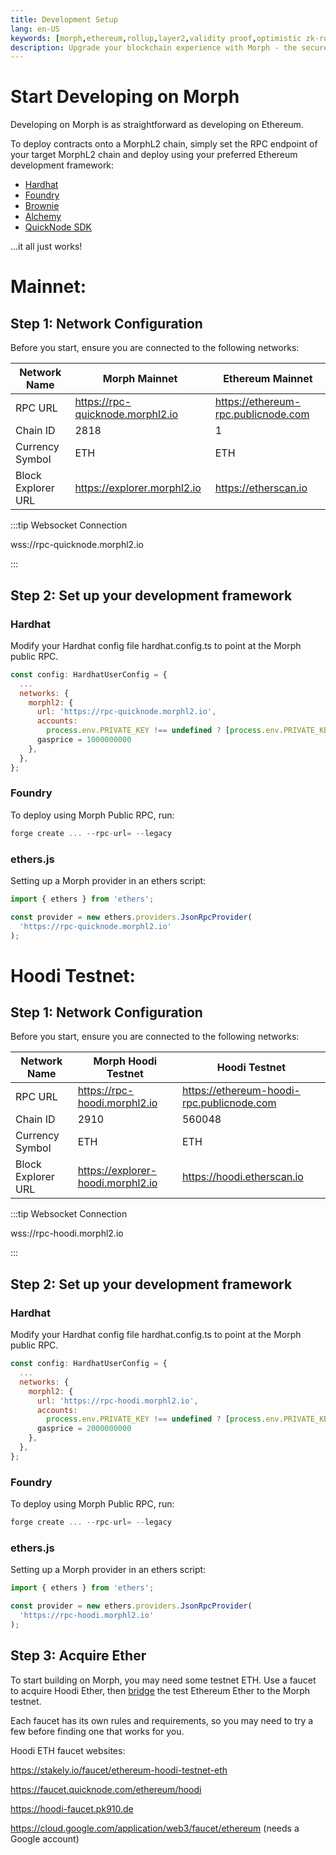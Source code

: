 ```yaml
---
title: Development Setup
lang: en-US
keywords: [morph,ethereum,rollup,layer2,validity proof,optimistic zk-rollup]
description: Upgrade your blockchain experience with Morph - the secure decentralized, cost-efficient, and high-performing optimistic zk-rollup solution. Try it now!
---
```


# Start Developing on Morph

Developing on Morph is as straightforward as developing on Ethereum. 

To deploy contracts onto a MorphL2 chain, simply set the RPC endpoint of your target MorphL2 chain and deploy using your preferred Ethereum development framework:


- [Hardhat](https://hardhat.org)
- [Foundry](https://github.com/foundry-rs/foundry)
- [Brownie](https://eth-brownie.readthedocs.io/en/stable)
- [Alchemy](https://docs.alchemy.com/reference/alchemy-sdk-quickstart)
- [QuickNode SDK](https://www.quicknode.com/docs/quicknode-sdk/getting-started?utm_source=morph-docs)

...it all just works!

# Mainnet:

## Step 1: Network Configuration

Before you start, ensure you are connected to the following networks:

| Network Name | Morph Mainnet | Ethereum Mainnet |
| --- | --- | --- |
| RPC URL | https://rpc-quicknode.morphl2.io| https://ethereum-rpc.publicnode.com |
| Chain ID | 2818 | 1 |
| Currency Symbol | ETH | ETH |
| Block Explorer URL | https://explorer.morphl2.io| https://etherscan.io |

:::tip Websocket Connection

wss://rpc-quicknode.morphl2.io

:::

<!--
### Tendermint Consensus Information

Tendermint RPC: https://rpc-consensus-holesky.morphl2.io

Tendermint RPC Documentation: https://docs.tendermint.com/v0.34/rpc/#/
-->


## Step 2: Set up your development framework

### Hardhat

Modify your Hardhat config file hardhat.config.ts to point at the Morph public RPC.

```jsx
const config: HardhatUserConfig = {
  ...
  networks: {
    morphl2: {
      url: 'https://rpc-quicknode.morphl2.io',
      accounts:
        process.env.PRIVATE_KEY !== undefined ? [process.env.PRIVATE_KEY] : [],
      gasprice = 1000000000
    },
  },
};

```

### Foundry

To deploy using Morph Public RPC, run:

```jsx
forge create ... --rpc-url= --legacy
```



### ethers.js

Setting up a Morph  provider in an ethers script:

```jsx
import { ethers } from 'ethers';

const provider = new ethers.providers.JsonRpcProvider(
  'https://rpc-quicknode.morphl2.io'
);
```



# Hoodi Testnet:

## Step 1: Network Configuration

Before you start, ensure you are connected to the following networks:

| Network Name | Morph Hoodi Testnet | Hoodi Testnet |
| --- | --- | --- |
| RPC URL | https://rpc-hoodi.morphl2.io| https://ethereum-hoodi-rpc.publicnode.com |
| Chain ID | 2910 | 560048 |
| Currency Symbol | ETH | ETH |
| Block Explorer URL | https://explorer-hoodi.morphl2.io| https://hoodi.etherscan.io |

:::tip Websocket Connection

wss://rpc-hoodi.morphl2.io

:::

<!--
### Tendermint Consensus Information

Tendermint RPC: https://rpc-consensus-holesky.morphl2.io

Tendermint RPC Documentation: https://docs.tendermint.com/v0.34/rpc/#/
-->
## Step 2: Set up your development framework

### Hardhat

Modify your Hardhat config file hardhat.config.ts to point at the Morph public RPC.

```jsx
const config: HardhatUserConfig = {
  ...
  networks: {
    morphl2: {
      url: 'https://rpc-hoodi.morphl2.io',
      accounts:
        process.env.PRIVATE_KEY !== undefined ? [process.env.PRIVATE_KEY] : [],
      gasprice = 2000000000
    },
  },
};

```

### Foundry

To deploy using Morph Public RPC, run:

```jsx
forge create ... --rpc-url= --legacy
```



### ethers.js

Setting up a Morph  provider in an ethers script:

```jsx
import { ethers } from 'ethers';

const provider = new ethers.providers.JsonRpcProvider(
  'https://rpc-hoodi.morphl2.io'
);
```

## Step 3: Acquire Ether

To start building on Morph, you may need some testnet ETH. Use a faucet to acquire Hoodi Ether, then [bridge](https://bridge-hoodi.morphl2.io) the test Ethereum Ether to the Morph testnet.

Each faucet has its own rules and requirements, so you may need to try a few before finding one that works for you.

Hoodi ETH faucet websites:

https://stakely.io/faucet/ethereum-hoodi-testnet-eth

https://faucet.quicknode.com/ethereum/hoodi

https://hoodi-faucet.pk910.de

https://cloud.google.com/application/web3/faucet/ethereum (needs a Google account)

<!-- We have our own [website faucet](https://morphfaucet.com) that can claim ETH & USDT for your initial usage.


Morph also offers a [Discord faucet](../../quick-start/3-faucet.md#morph-holesky-eth) to obtain Morph Hoodi USDT & Morph Hoodi ETH. ->

Once you receive ETH on Hoodi, you should see it in your wallet on the *Hoodi Network*. It may take a few seconds for them to appear, but you can check the status by looking for a transaction to your address on a **[Hoodi Block Explorer](https://hoodi.etherscan.io)**.



